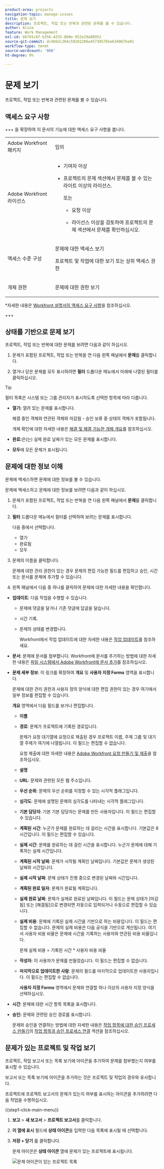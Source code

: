 ```yaml
---
product-area: projects
navigation-topic: manage-issues
title: 문제 보기
description: 프로젝트, 작업 또는 반복과 관련된 문제를 볼 수 있습니다.
author: Alina
feature: Work Management
exl-id: b6791c8f-b356-4235-8b0e-952e29a88952
source-git-commit: dc4b6dc284c59281206a457395765e634067ba91
workflow-type: tm+mt
source-wordcount: '960'
ht-degree: 0%

---
```


# 문제 보기

<!--Audited: 10/2025-->

프로젝트, 작업 또는 반복과 관련된 문제를 볼 수 있습니다.

## 액세스 요구 사항

+++ 을 확장하여 이 문서의 기능에 대한 액세스 요구 사항을 봅니다. 

<table style="table-layout:auto"> 
 <col> 
 <col> 
 <tbody> 
  <tr> 
   <td role="rowheader">Adobe Workfront 패키지</td> 
   <td> <p>임의</p> </td> 
  </tr> 
  <tr> 
   <td role="rowheader">Adobe Workfront 라이선스</td> 
   <td> 
   <ul><li><p>기여자 이상</p></li> <li><p>프로젝트의 문제 섹션에서 문제를 볼 수 있는 라이트 이상의 라이선스.</p></li>

또는

<ul><li><p>요청 이상</p></li> <li><p>라이선스 이상을 검토하여 프로젝트의 문제 섹션에서 문제를 확인하십시오.</p></li></ul> </td> 
  </tr> 
  <tr> 
   <td role="rowheader">액세스 수준 구성</td> 
   <td> <p>문제에 대한 액세스 보기</p> <p>프로젝트 및 작업에 대한 보기 또는 상위 액세스 권한</p> </td> 
  </tr> 
  <tr> 
   <td role="rowheader">개체 권한</td> 
   <td> <p>문제에 대한 권한 보기</p> </td> 
  </tr> 
 </tbody> 
</table>

*자세한 내용은 [Workfront 설명서의 액세스 요구 사항](/help/quicksilver/administration-and-setup/add-users/access-levels-and-object-permissions/access-level-requirements-in-documentation.md)을 참조하십시오.

+++

<!--Old:
<table style="table-layout:auto"> 
 <col> 
 <col> 
 <tbody> 
  <tr> 
   <td role="rowheader">Adobe Workfront plan*</td> 
   <td> <p>Any</p> </td> 
  </tr> 
  <tr> 
   <td role="rowheader">Adobe Workfront license*</td> 
   <td> <p>Request or higher</p> <p>Review or higher license to view issues in the Issues section of a project.</p> </td> 
  </tr> 
  <tr> 
   <td role="rowheader">Access level configurations*</td> 
   <td> <p>View access to Issues</p> <p>View or higher access to Projects and Tasks</p> <p>Note: If you still don't have access, ask your Workfront administrator if they set additional restrictions in your access level. For information about access to issues in your Access Level, see <a href="../../../administration-and-setup/add-users/configure-and-grant-access/grant-access-issues.md" class="MCXref xref">Grant access to issues</a>. For information on how a Workfront administrator can change your access level, see <a href="../../../administration-and-setup/add-users/configure-and-grant-access/create-modify-access-levels.md" class="MCXref xref">Create or modify custom access levels</a>. </p> </td> 
  </tr> 
  <tr> 
   <td role="rowheader">Object permissions</td> 
   <td> <p>View permissions to the issue</p> <p> For information about granting permissions to issues, see <a href="../../../workfront-basics/grant-and-request-access-to-objects/share-an-issue.md" class="MCXref xref">Share an issue </a></p> <p>For information on requesting additional permissions, see <a href="../../../workfront-basics/grant-and-request-access-to-objects/request-access.md" class="MCXref xref">Request access to objects </a>.</p> </td> 
  </tr> 
 </tbody> 
</table>

-->

## 상태를 기반으로 문제 보기

프로젝트, 작업 또는 반복에 대한 문제를 보려면 다음과 같이 하십시오.

1. 문제가 포함된 프로젝트, 작업 또는 반복을 연 다음 왼쪽 패널에서 **문제**&#x200B;를 클릭합니다.

1. 열거나 닫은 문제를 모두 표시하려면 **필터** 드롭다운 메뉴에서 아래에 나열된 필터를 클릭하십시오.

>[!TIP]
>
>필터 목록은 시스템 또는 그룹 관리자가 표시하도록 선택한 항목에 따라 다릅니다.

* **열기:** 열려 있는 문제를 표시합니다.

  해결 중인 객체와 연관된 객체와 마감됨 - 승인 보류 중 상태의 객체가 포함됩니다.

  개체 확인에 대한 자세한 내용은 [해결 및 해결 가능한 개체 개요](../../../manage-work/issues/convert-issues/resolving-and-resolvable-objects.md)를 참조하십시오.

* **완료:**&#x200B;은(는) 실제 완료 날짜가 있는 모든 문제를 표시합니다.
* **모두**&#x200B;에 모든 문제가 표시됩니다.

## 문제에 대한 정보 이해

문제에 액세스하면 문제에 대한 정보를 볼 수 있습니다.

문제에 액세스하고 문제에 대한 정보를 보려면 다음과 같이 하십시오.

1. 문제가 포함된 프로젝트, 작업 또는 반복을 연 다음 왼쪽 패널에서 **문제**&#x200B;를 클릭합니다.
1. **필터** 드롭다운 메뉴에서 필터를 선택하여 보려는 문제를 표시합니다.

   다음 중에서 선택합니다.

   * 열기
   * 완료됨
   * 모두

1. 문제의 이름을 클릭합니다.

   문제에 대한 관리 권한이 있는 경우 문제의 편집 가능한 필드를 편집하고 승인, 시간 또는 문서를 문제에 추가할 수 있습니다.

1. 왼쪽 패널에서 다음 중 하나를 클릭하여 문제에 대한 자세한 내용을 확인합니다.

* **업데이트**: 다음 작업을 수행할 수 있습니다.

   * 문제에 댓글을 달거나 기존 댓글에 답글을 달습니다.
   * 시간 기록.
   * 문제의 상태를 변경합니다.

     Workfront에서 작업 업데이트에 대한 자세한 내용은 [작업 업데이트](/help/quicksilver/workfront-basics/updating-work-items-and-viewing-updates/update-work.md)를 참조하세요.

* **문서**: 문제에 문서를 첨부합니다. Workfront에 문서를 추가하는 방법에 대한 자세한 내용은 [파일 시스템에서 Adobe Workfront에 문서 추가](../../../documents/adding-documents-to-workfront/add-documents-from-file-system.md)를 참조하십시오.

* **문제 세부 정보**: 이 링크를 확장하여 **개요** 및 **사용자 지정 Forms** 영역을 표시합니다.

  문제에 대한 관리 권한과 사용자 정의 양식에 대한 편집 권한이 있는 경우 여기에서 일부 정보를 편집할 수 있습니다.

  **개요** 영역에서 다음 필드를 보거나 편집합니다.

   * **이름**
   * **경로**: 문제가 프로젝트에 기록된 경로입니다.

     문제가 요청 대기열에 요청으로 제출된 경우 프로젝트 이름, 주제 그룹 및 대기열 주제가 여기에 나열됩니다. 이 필드는 편집할 수 없습니다.

     요청 제출에 대한 자세한 내용은 [Adobe Workfront 요청 만들기 및 제출](../../../manage-work/requests/create-requests/create-submit-requests.md)을 참조하십시오.

   * **설명**
   * **URL**: 문제와 관련된 모든 웹 주소입니다.
   * **우선 순위**: 문제의 우선 순위를 지정할 수 있는 시각적 플래그입니다.
   * **심각도**: 문제에 설명된 문제의 심각도를 나타내는 시각적 플래그입니다.
   * **기본 담당자**: 기본 기본 담당자는 문제를 만든 사용자입니다. 이 필드는 편집할 수 있습니다.
   * **계획된 시간**: 누군가 문제를 완료하는 데 걸리는 시간을 표시합니다. 기본값은 8시간입니다. 이 필드는 편집할 수 있습니다.
   * **실제 시간**: 문제를 완료하는 데 걸린 시간을 표시합니다. 누군가 문제에 대해 기록하는 실제 시간입니다.
   * **계획된 시작 날짜**: 문제가 시작될 계획인 날짜입니다. 기본값은 문제가 생성된 날짜와 시간입니다.
   * **실제 시작 날짜**: 문제 상태가 진행 중으로 변경된 날짜와 시간입니다.
   * **계획된 완료 일자**: 문제가 완료될 계획입니다.
   * **실제 완료 날짜**: 문제가 실제로 완료된 날짜입니다. 이 필드는 문제 상태가 [마감됨] 또는 [해결됨]으로 변경되면 자동으로 입력되거나 수동으로 편집할 수 있습니다.
   * **실제 비용**: 문제에 기록된 실제 시간을 기반으로 하는 비용입니다. 이 필드는 편집할 수 없습니다. 문제의 실제 비용은 다음 공식을 기반으로 계산됩니다. 여기서 사용자 비용 비율은 문제에 시간을 기록하는 사용자와 연관된 비용 비율입니다.

     문제 실제 비용 = 기록된 시간 * 사용자 비용 비율

   * **작성자**: 이 사용자가 문제를 만들었습니다. 이 필드는 편집할 수 없습니다.
   * **마지막으로 업데이트한 사람**: 문제의 필드를 마지막으로 업데이트한 사용자입니다. 이 필드는 편집할 수 없습니다.

     **사용자 지정 Forms** 영역에서 문제와 연결할 하나 이상의 사용자 지정 양식을 선택하십시오.

* **시간**: 문제에 대한 시간 항목 목록을 표시합니다.
* **승인:** 문제와 관련된 승인 경로를 표시합니다.

  문제와 승인을 연결하는 방법에 대한 자세한 내용은 [작업 항목에 대한 승인 프로세스 만들기](../../../administration-and-setup/customize-workfront/configure-approval-milestone-processes/create-approval-processes.md#associating-the-approval-process-with-an-object)의 [작업 항목과 승인 프로세스 연결](../../../administration-and-setup/customize-workfront/configure-approval-milestone-processes/create-approval-processes.md) 섹션을 참조하십시오.

## 문제가 있는 프로젝트 및 작업 보기

프로젝트, 작업 보고서 또는 목록 보기에 아이콘을 추가하여 문제를 첨부했는지 여부를 표시할 수 있습니다.

보고서 또는 목록 보기에 아이콘을 추가하는 것은 프로젝트 및 작업의 경우와 유사합니다.

프로젝트에 프로젝트 보고서의 문제가 있는지 여부를 표시하는 아이콘을 추가하려면 다음 작업을 수행하십시오.

{{step1-click-main-menu}}

1. **보고** > **새 보고서** > **프로젝트 보고서**&#x200B;를 클릭합니다.
1. **이 열에 표시** 필드에 **상태 아이콘**&#x200B;을 입력한 다음 목록에 표시될 때 선택합니다.

1. **저장 + 닫기** 를 클릭합니다.

   문제 아이콘은 **상태 아이콘** 열에 문제가 있는 프로젝트에 표시됩니다.

   ![문제 아이콘이 있는 프로젝트 목록](assets/project-list-with-issue-icon-350x132.png)
